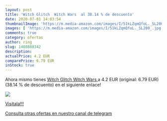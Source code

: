 ```yaml
---
layout: post
title: 'Witch Glitch  Witch Wars  al 38.14 % de descuento'
date: 2020-07-01 14:03:54
thumbnailImage: 'https://m.media-amazon.com/images/I/51kLZqmQfoL._SL200_.jpg'
images: [ 'https://m.media-amazon.com/images/I/51kLZqmQfoL._SL200_.jpg' ]
comments: true
category: ofertas
author: ring
slug: 1408880342
description:
actualPrice: 4.2 EUR
comparePrice: 6.79 EUR
inStock: true
---
```


Ahora mismo tienes [Witch Glitch  Witch Wars ](https://www.amazon.com/dp/1408880342/?tag=redken08-20) a 4.2 EUR (original: 6.79 EUR) (38.14 %  de descuento) en el siguiente enlace!

[![](https://m.media-amazon.com/images/I/51kLZqmQfoL._SL200_.jpg)](https://www.amazon.com/dp/1408880342/?tag=redken08-20)

[Visítala!!!](https://www.amazon.com/dp/1408880342/?tag=redken08-20)

[Consulta otras ofertas en nuestro canal de telegram](https://t.me/s/ofertas25)
